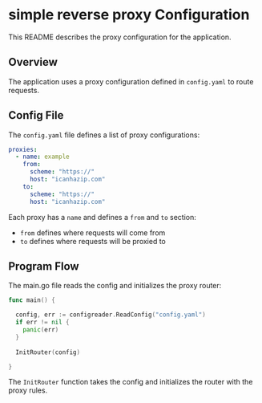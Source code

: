 # simple reverse proxy Configuration

This README describes the proxy configuration for the application.

## Overview

The application uses a proxy configuration defined in `config.yaml` to route requests. 

## Config File

The `config.yaml` file defines a list of proxy configurations:

```yaml
proxies:
  - name: example
    from:
      scheme: "https://"
      host: "icanhazip.com"
    to: 
      scheme: "https://"
      host: "icanhazip.com"
```

Each proxy has a `name` and defines a `from` and `to` section:

- `from` defines where requests will come from
- `to` defines where requests will be proxied to

## Program Flow

The main.go file reads the config and initializes the proxy router:

```go
func main() {

  config, err := configreader.ReadConfig("config.yaml")
  if err != nil {
    panic(err) 
  }
  
  InitRouter(config)

}
```

The `InitRouter` function takes the config and initializes the router with the proxy rules.

